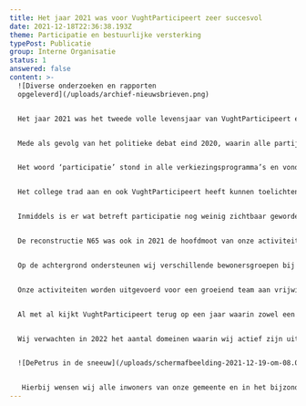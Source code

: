 ```yaml
---
title: Het jaar 2021 was voor VughtParticipeert zeer succesvol
date: 2021-12-18T22:36:38.193Z
theme: Participatie en bestuurlijke versterking
typePost: Publicatie
group: Interne Organisatie
status: 1
answered: false
content: >-
  ![Diverse onderzoeken en rapporten
  opgeleverd](/uploads/archief-nieuwsbrieven.png)


  Het jaar 2021 was het tweede volle levensjaar van VughtParticipeert en er is veel gebeurd. 


  Mede als gevolg van het politieke debat eind 2020, waarin alle partijen hun posities hebben kunnen aangeven over een groot aantal stellingen, heeft er een duidelijke politieke verschuiving plaatsgevonden. Als resultaat hiervan kwam er een nieuw college waarbij GemeenteBelangen werd ingeruild voor CDA en D66. 


  Het woord ‘participatie’ stond in alle verkiezingsprogramma’s en vond zijn weg in het coalitieakkoord. Ook werd daarin het politieke compromis over de N65 opgenomen: we gaan ermee door totdat de Raad van State ons tegenhoudt.


  Het college trad aan en ook VughtParticipeert heeft kunnen toelichten wat zij van het coalitieakkoord vindt en wat zij van de verschillende wethouders verwacht. Wat betreft ‘participatie’ waren wij het snel eens en werden concrete stappen door het gemeentebestuur toegezegd. Ten aanzien van verkeer en infrastructuur werd een regelmatig overleg met wethouder du Maine ingericht.


  Inmiddels is er wat betreft participatie nog weinig zichtbaar geworden. Alleen bij het onderwerp ‘mobiliteitsplan’ werd een samenspel met inwoners ingericht. Rondom het toegezegde portaal, waarop alle actuele onderwerpen te volgen zouden zijn, is het stil gebleven. Wij zullen dit onderwerp in 2022 opnieuw aan de orde stellen.


  De reconstructie N65 was ook in 2021 de hoofdmoot van onze activiteiten. Zo hebben wij verschillende beroepschriften en appellanten bij de zitting van de Raad van State in april ondersteund. Een belangrijke bijdrage hierbij is het laten uitvoeren van onderzoeken naar de verkeerscijfers en verkeersveiligheid. De onderzoeksresultaten worden aan de appellanten ter beschikking gesteld voor het versterken van hun beroepschriften. Dat heeft geleid tot een aantal kritische vragen van de raadsheer aan de gemeente. Gezien de complexiteit van het bestemmingsplan heeft de Raad van State de Stichting Advisering Bestuursrechtspraak (STAB) gevraagd een onderzoek te doen naar de verkeersveiligheid. Contacten tussen appellanten en STAB worden door VughtParticipeert ondersteund.


  Op de achtergrond ondersteunen wij verschillende bewonersgroepen bij het indienen van bezwaren en WOB-verzoeken en het opvolgen daarvan. Hiermee versterken wij de rechten van bewoners om zich te melden en gehoord te worden.


  Onze activiteiten worden uitgevoerd voor een groeiend team aan vrijwilligers. Professionele ondersteuning door experts wordt gefinancierd vanuit de contributie van onze leden en gerichte bijdragen van particulieren. 


  Al met al kijkt VughtParticipeert terug op een jaar waarin zowel een begin kon worden gemaakt met duurzame participatie, als ook opgetreden kon worden daar waar de participatie nog niet functioneert, of in het verleden niet heeft gefunctioneerd. 


  Wij verwachten in 2022 het aantal domeinen waarin wij actief zijn uit te breiden. Inmiddels zijn een aantal in voorbereiding en staan wij open voor vragen en betrokkenheid van inwoners.


  ![DePetrus in de sneeuw](/uploads/schermafbeelding-2021-12-19-om-08.01.20.png)


   Hierbij wensen wij alle inwoners van onze gemeente en in het bijzonder onze leden, fijne en vooral gezonde feestdagen en een goede start van 2022.
---
```

